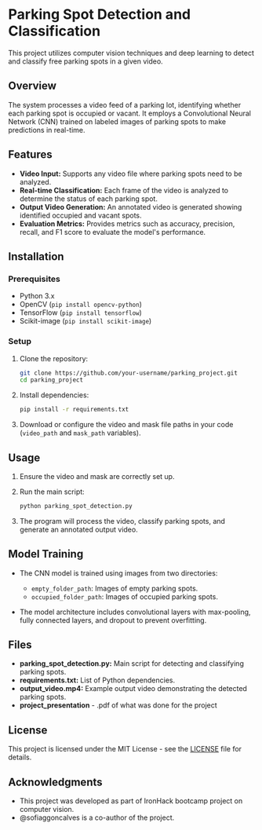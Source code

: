 
# Parking Spot Detection and Classification

This project utilizes computer vision techniques and deep learning to detect and classify free parking spots in a given video.

## Overview

The system processes a video feed of a parking lot, identifying whether each parking spot is occupied or vacant. It employs a Convolutional Neural Network (CNN) trained on labeled images of parking spots to make predictions in real-time.

## Features

- **Video Input:** Supports any video file where parking spots need to be analyzed.
- **Real-time Classification:** Each frame of the video is analyzed to determine the status of each parking spot.
- **Output Video Generation:** An annotated video is generated showing identified occupied and vacant spots.
- **Evaluation Metrics:** Provides metrics such as accuracy, precision, recall, and F1 score to evaluate the model's performance.

## Installation

### Prerequisites

- Python 3.x
- OpenCV (`pip install opencv-python`)
- TensorFlow (`pip install tensorflow`)
- Scikit-image (`pip install scikit-image`)

### Setup

1. Clone the repository:

   ```bash
   git clone https://github.com/your-username/parking_project.git
   cd parking_project
   ```

2. Install dependencies:

   ```bash
   pip install -r requirements.txt
   ```

3. Download or configure the video and mask file paths in your code (`video_path` and `mask_path` variables).

## Usage

1. Ensure the video and mask are correctly set up.
2. Run the main script:

   ```bash
   python parking_spot_detection.py
   ```

3. The program will process the video, classify parking spots, and generate an annotated output video.

## Model Training

- The CNN model is trained using images from two directories:
  - `empty_folder_path`: Images of empty parking spots.
  - `occupied_folder_path`: Images of occupied parking spots.

- The model architecture includes convolutional layers with max-pooling, fully connected layers, and dropout to prevent overfitting.

## Files

- **parking_spot_detection.py:** Main script for detecting and classifying parking spots.
- **requirements.txt:** List of Python dependencies.
- **output_video.mp4:** Example output video demonstrating the detected parking spots.
- **project_presentation** - .pdf of what was done for the project

## License

This project is licensed under the MIT License - see the [LICENSE](LICENSE) file for details.

## Acknowledgments

- This project was developed as part of IronHack bootcamp project on computer vision.
- @sofiaggoncalves is a co-author of the project.


